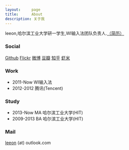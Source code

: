 ```yaml
---
layout:     page
title:      About
description: 关于我
---
```


leeon,哈尔滨工业大学研一学生,WI输入法团队负责人.[（简历）](/assets/resume/leeon-cn.pdf)

### Social ###

[Github](http://www.github.com/leeon) [Flickr](http://www.flickr.com/photos/octobershiner) [微博](http://weibo.com/V5liyang) [豆瓣](http://www.douban.com/people/octobershiner/) [知乎](http://www.zhihu.com/people/v5liyang) [虾米](http://www.xiami.com/u/769076)  

### Work ###

* 2011-Now WI输入法
* 2012-2012 腾讯(Tencent)

### Study ###

* 2013-Now MA 哈尔滨工业大学(HIT)
* 2009-2013 BA 哈尔滨工业大学(HIT)

### Mail ###

[leeon](mailto:leeon@outlook.com) (at) outlook.com
